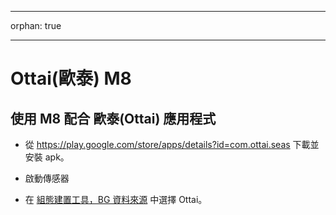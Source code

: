 - - -
orphan: true
- - -

# Ottai(歐泰) M8


## 使用 M8 配合 歐泰(Ottai) 應用程式

-   從 <https://play.google.com/store/apps/details?id=com.ottai.seas> 下載並安裝 apk。

-   啟動傳感器

- 在 [組態建置工具，BG 資料來源](#Config-Builder-bg-source) 中選擇 Ottai。


